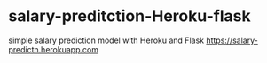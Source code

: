 # salary-preditction-Heroku-flask
simple salary prediction model with Heroku and Flask
https://salary-predictn.herokuapp.com
